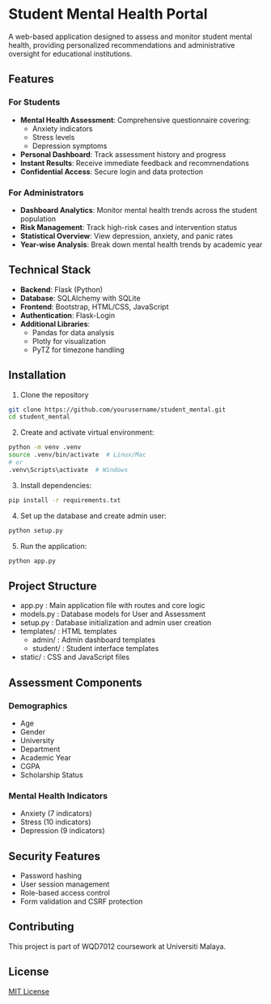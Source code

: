 # Student Mental Health Portal

A web-based application designed to assess and monitor student mental health, providing personalized recommendations and administrative oversight for educational institutions.

## Features

### For Students
- **Mental Health Assessment**: Comprehensive questionnaire covering:
  - Anxiety indicators
  - Stress levels
  - Depression symptoms
- **Personal Dashboard**: Track assessment history and progress
- **Instant Results**: Receive immediate feedback and recommendations
- **Confidential Access**: Secure login and data protection

### For Administrators
- **Dashboard Analytics**: Monitor mental health trends across the student population
- **Risk Management**: Track high-risk cases and intervention status
- **Statistical Overview**: View depression, anxiety, and panic rates
- **Year-wise Analysis**: Break down mental health trends by academic year

## Technical Stack

- **Backend**: Flask (Python)
- **Database**: SQLAlchemy with SQLite
- **Frontend**: Bootstrap, HTML/CSS, JavaScript
- **Authentication**: Flask-Login
- **Additional Libraries**:
  - Pandas for data analysis
  - Plotly for visualization
  - PyTZ for timezone handling

## Installation

1. Clone the repository
```bash
git clone https://github.com/yourusername/student_mental.git
cd student_mental
```
2. Create and activate virtual environment:
```bash
python -m venv .venv
source .venv/bin/activate  # Linux/Mac
# or
.venv\Scripts\activate  # Windows
```
3. Install dependencies:
```bash
pip install -r requirements.txt
```
4. Set up the database and create admin user:
```bash
python setup.py
```
5. Run the application:
```bash
python app.py
```


## Project Structure
- app.py : Main application file with routes and core logic
- models.py : Database models for User and Assessment
- setup.py : Database initialization and admin user creation
- templates/ : HTML templates
  - admin/ : Admin dashboard templates
  - student/ : Student interface templates
- static/ : CSS and JavaScript files

## Assessment Components
### Demographics
- Age
- Gender
- University
- Department
- Academic Year
- CGPA
- Scholarship Status

### Mental Health Indicators
- Anxiety (7 indicators)
- Stress (10 indicators)
- Depression (9 indicators)

## Security Features
- Password hashing
- User session management
- Role-based access control
- Form validation and CSRF protection

## Contributing
This project is part of WQD7012 coursework at Universiti Malaya.

## License
[MIT License](LICENSE)
